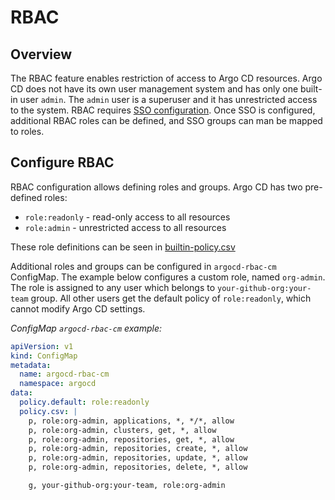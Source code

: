# RBAC

## Overview

The RBAC feature enables restriction of access to Argo CD resources. Argo CD does not have its own
user management system and has only one built-in user `admin`. The `admin` user is a superuser and
it has unrestricted access to the system. RBAC requires [SSO configuration](./sso.md). Once SSO is
configured, additional RBAC roles can be defined, and SSO groups can man be mapped to roles.

## Configure RBAC

RBAC configuration allows defining roles and groups. Argo CD has two pre-defined roles:

* `role:readonly` - read-only access to all resources
* `role:admin` - unrestricted access to all resources

These role definitions can be seen in [builtin-policy.csv](https://github.com/argoproj/argo-cd/blob/master/assets/builtin-policy.csv)

Additional roles and groups can be configured in `argocd-rbac-cm` ConfigMap. The example below
configures a custom role, named `org-admin`. The role is assigned to any user which belongs to
`your-github-org:your-team` group. All other users get the default policy of `role:readonly`,
which cannot modify Argo CD settings.

*ConfigMap `argocd-rbac-cm` example:*

```yaml
apiVersion: v1
kind: ConfigMap
metadata:
  name: argocd-rbac-cm
  namespace: argocd
data:
  policy.default: role:readonly
  policy.csv: |
    p, role:org-admin, applications, *, */*, allow
    p, role:org-admin, clusters, get, *, allow
    p, role:org-admin, repositories, get, *, allow
    p, role:org-admin, repositories, create, *, allow
    p, role:org-admin, repositories, update, *, allow
    p, role:org-admin, repositories, delete, *, allow

    g, your-github-org:your-team, role:org-admin
```
